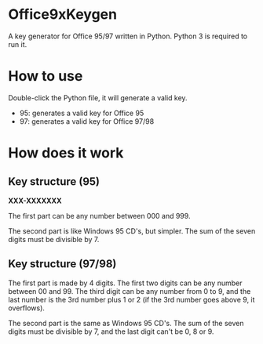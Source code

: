# Office9xKeygen
A key generator for Office 95/97 written in Python. Python 3 is required to run it.

# How to use
Double-click the Python file, it will generate a valid key.

- 95: generates a valid key for Office 95
- 97: generates a valid key for Office 97/98

# How does it work

## Key structure (95)

**XXX-XXXXXXX**

The first part can be any number between 000 and 999.

The second part is like Windows 95 CD's, but simpler. The sum of the seven digits must be divisible by 7.

## Key structure (97/98)

The first part is made by 4 digits. The first two digits can be any number between 00 and 99. The third digit can be any number from 0 to 9, and the last number is the 3rd number plus 1 or 2 (if the 3rd number goes above 9, it overflows).

The second part is the same as Windows 95 CD's. The sum of the seven digits must be divisible by 7, and the last digit can't be 0, 8 or 9.
